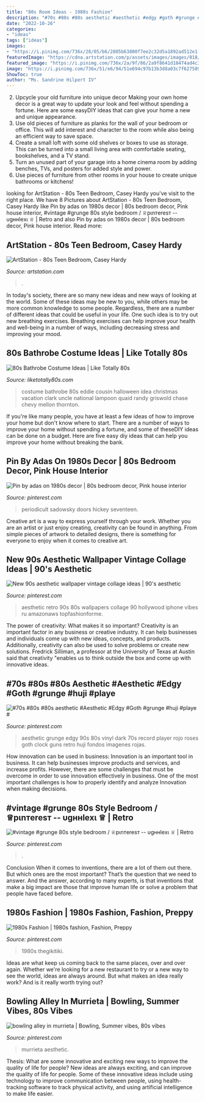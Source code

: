 ```yaml
---
title: "80s Room Ideas - 1980s Fashion"
description: "#70s #80s #80s aesthetic #aesthetic #edgy #goth #grunge #huji #playe #"
date: "2022-10-26"
categories:
- "ideas"
tags: ["ideas"]
images:
- "https://i.pinimg.com/736x/28/05/b6/2805b63800f7ee2c32d5a1892ad512e1--s.jpg"
featuredImage: "https://cdna.artstation.com/p/assets/images/images/018/560/384/large/casey-hardy-highresscreenshot00020.jpg?1559829732"
featured_image: "https://i.pinimg.com/736x/2a/9f/86/2a9f8641d18474ad4c38dadbbf143b2b.jpg"
image: "https://i.pinimg.com/736x/51/e6/94/51e694c97b13b3d8a03c7f62758973ab.jpg"
ShowToc: true
author: "Ms. Sandrine Hilpert IV"
---
```



2. Upcycle your old furniture into unique decor
Making your own home decor is a great way to update your look and feel without spending a fortune. Here are some easyDIY ideas that can give your home a new and unique appearance. 
1. Use old pieces of furniture as planks for the wall of your bedroom or office. This will add interest and character to the room while also being an efficient way to save space.
2. Create a small loft with some old shelves or boxes to use as storage. This can be turned into a small living area with comfortable seating, bookshelves, and a TV stand.
3. Turn an unused part of your garage into a home cinema room by adding benches, TVs, and posters for added style and power.
4. Use pieces of furniture from other rooms in your house to create unique bathrooms or kitchens!

	

		
looking for ArtStation - 80s Teen Bedroom, Casey Hardy you've visit to the right place. We have 8 Pictures about ArtStation - 80s Teen Bedroom, Casey Hardy like Pin by adas on 1980s decor | 80s bedroom decor, Pink house interior, #vintage #grunge 80s style bedroom / ♕pιnтereѕт -- υgннleхι ♕ | Retro and also Pin by adas on 1980s decor | 80s bedroom decor, Pink house interior. Read more:
		
    
## ArtStation - 80s Teen Bedroom, Casey Hardy

<img loading=lazy src="https://cdna.artstation.com/p/assets/images/images/018/560/384/large/casey-hardy-highresscreenshot00020.jpg?1559829732" onerror="this.onerror=null;this.src='https://tse3.mm.bing.net/th?id=OIP.AL_YdX0gRCxdTXCyVuPMHgHaD6&amp;pid=15.1';" alt="ArtStation - 80s Teen Bedroom, Casey Hardy">

_Source: artstation.com_

>. 

	

In today's society, there are so many new ideas and new ways of looking at the world. Some of these ideas may be new to you, while others may be more common knowledge to some people. Regardless, there are a number of different ideas that could be useful in your life. One such idea is to try out new breathing exercises. Breathing exercises can help improve your health and well-being in a number of ways, including decreasing stress and improving your mood.

    
## 80s Bathrobe Costume Ideas | Like Totally 80s

<img loading=lazy src="http://www.liketotally80s.com/wp-content/uploads/2014/07/cousin-eddie-costume-dressing-room-look1.jpg" onerror="this.onerror=null;this.src='https://tse2.mm.bing.net/th?id=OIP.mM_SwiRbmCea8qZHwr19WAHaKf&amp;pid=15.1';" alt="80s Bathrobe Costume Ideas | Like Totally 80s">

_Source: liketotally80s.com_

>costume bathrobe 80s eddie cousin halloween idea christmas vacation clark uncle national lampoon quaid randy griswold chase chevy mellon thornton. 

	

If you're like many people, you have at least a few ideas of how to improve your home but don't know where to start. There are a number of ways to improve your home without spending a fortune, and some of theseDIY ideas can be done on a budget. Here are five easy diy ideas that can help you improve your home without breaking the bank.

    
## Pin By Adas On 1980s Decor | 80s Bedroom Decor, Pink House Interior

<img loading=lazy src="https://i.pinimg.com/736x/2a/9f/86/2a9f8641d18474ad4c38dadbbf143b2b.jpg" onerror="this.onerror=null;this.src='https://tse3.mm.bing.net/th?id=OIP.v1tGCH7MzUdU4KKKGEMBwAHaKZ&amp;pid=15.1';" alt="Pin by adas on 1980s decor | 80s bedroom decor, Pink house interior">

_Source: pinterest.com_

>periodicult sadowsky doors hickey seventeen. 

	

Creative art is a way to express yourself through your work. Whether you are an artist or just enjoy creating, creativity can be found in anything. From simple pieces of artwork to detailed designs, there is something for everyone to enjoy when it comes to creative art.

    
## New 90s Aesthetic Wallpaper Vintage Collage Ideas | 90&#039;s Aesthetic

<img loading=lazy src="https://i.pinimg.com/736x/51/e6/94/51e694c97b13b3d8a03c7f62758973ab.jpg" onerror="this.onerror=null;this.src='https://tse2.mm.bing.net/th?id=OIP.19uizzMZ3sQqaoR8_BmzPwAAAA&amp;pid=15.1';" alt="New 90s aesthetic wallpaper vintage collage ideas | 90&#039;s aesthetic">

_Source: pinterest.com_

>aesthetic retro 90s 80s wallpapers collage 90 hollywood iphone vibes ru amazonaws topfashionforme. 

	

The power of creativity: What makes it so important?
Creativity is an important factor in any business or creative industry. It can help businesses and individuals come up with new ideas, concepts, and products. Additionally, creativity can also be used to solve problems or create new solutions. Fredrick Silliman, a professor at the University of Texas at Austin said that creativity "enables us to think outside the box and come up with innovative ideas.

    
## #70s #80s #80s Aesthetic #Aesthetic #Edgy #Goth #grunge #huji #playe #

<img loading=lazy src="https://i.pinimg.com/736x/26/4c/3b/264c3b5f6d59a6be3de0fbe34f55b443.jpg" onerror="this.onerror=null;this.src='https://tse4.mm.bing.net/th?id=OIP.1wtBUWLrPIfOEa5-wrtxywHaJ3&amp;pid=15.1';" alt="#70s #80s #80s aesthetic #Aesthetic #Edgy #Goth #grunge #huji #playe #">

_Source: pinterest.com_

>aesthetic grunge edgy 90s 80s vinyl dark 70s record player rojo roses goth clock guns retro huji fondos imagenes rojas. 

	

How innovation can be used in business:
Innovation is an important tool in business. It can help businesses improve products and services, and increase profits. However, there are some challenges that must be overcome in order to use innovation effectively in business. One of the most important challenges is how to properly identify and analyze Innovation when making decisions.

    
## #vintage #grunge 80s Style Bedroom / ♕pιnтereѕт -- υgннleхι ♕ | Retro

<img loading=lazy src="https://i.pinimg.com/736x/76/e4/bc/76e4bcf9d0755f8924d5af0c07746bb7.jpg" onerror="this.onerror=null;this.src='https://tse2.mm.bing.net/th?id=OIP.TRFvdaAZrShxQSvO0GrG_AHaJW&amp;pid=15.1';" alt="#vintage #grunge 80s style bedroom / ♕pιnтereѕт -- υgннleхι ♕ | Retro">

_Source: pinterest.com_

>. 

	

Conclusion
When it comes to inventions, there are a lot of them out there. But which ones are the most important? That’s the question that we need to answer. And the answer, according to many experts, is that inventions that make a big impact are those that improve human life or solve a problem that people have faced before.

    
## 1980s Fashion | 1980s Fashion, Fashion, Preppy

<img loading=lazy src="https://i.pinimg.com/736x/28/05/b6/2805b63800f7ee2c32d5a1892ad512e1--s.jpg" onerror="this.onerror=null;this.src='https://tse1.mm.bing.net/th?id=OIP.XDahVg8N9VZIBNMWOzOENgHaJ1&amp;pid=15.1';" alt="1980s Fashion | 1980s fashion, Fashion, Preppy">

_Source: pinterest.com_

>1980s thegikitiki. 

	

Ideas are what keep us coming back to the same places, over and over again. Whether we're looking for a new restaurant to try or a new way to see the world, ideas are always around. But what makes an idea really work? And is it really worth trying out?

    
## Bowling Alley In Murrieta | Bowling, Summer Vibes, 80s Vibes

<img loading=lazy src="https://i.pinimg.com/736x/df/8a/74/df8a7440eb44c2c0962c5768cffc374b.jpg" onerror="this.onerror=null;this.src='https://tse3.mm.bing.net/th?id=OIP.4NoeC73ozLsiytt5AwTR_gHaJ3&amp;pid=15.1';" alt="bowling alley in murrieta | Bowling, Summer vibes, 80s vibes">

_Source: pinterest.com_

>murrieta aesthetic. 

	

Thesis: What are some innovative and exciting new ways to improve the quality of life for people?
New ideas are always exciting, and can improve the quality of life for people. Some of these innovative ideas include using technology to improve communication between people, using health-tracking software to track physical activity, and using artificial intelligence to make life easier.

